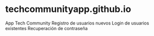 # techcommunityapp.github.io
App Tech Community
Registro de usuarios nuevos
Login de usuarios existentes
Recuperación de contraseña
